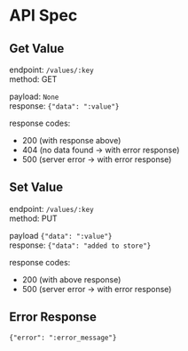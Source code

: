 # API Spec


## Get Value

endpoint: `/values/:key`\
method: GET

payload: `None`\
response: `{"data": ":value"}`

response codes:
- 200 (with response above)
- 404 (no data found -> with error response)
- 500 (server error -> with error response)

## Set Value

endpoint: `/values/:key`\
method: PUT

payload `{"data": ":value"}`\
response: `{"data": "added to store"}`

response codes:
- 200 (with above response)
- 500 (server error -> with error response)


## Error Response

```
{"error": ":error_message"}
```
